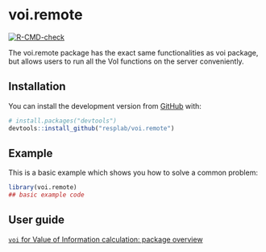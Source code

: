 
<!-- README.md is generated from README.Rmd. Please edit that file -->

# voi.remote

<!-- badges: start -->

[![R-CMD-check](https://github.com/resplab/voi.remote/workflows/R-CMD-check/badge.svg)](https://github.com/resplab/voi.remote/actions)
<!-- badges: end -->

The voi.remote package has the exact same functionalities as voi package, but allows users to run all the VoI functions on the server conveniently.

## Installation

You can install the development version from [GitHub](https://github.com/) with:

``` r
# install.packages("devtools")
devtools::install_github("resplab/voi.remote")
```


## Example

This is a basic example which shows you how to solve a common problem:

``` r
library(voi.remote)
## basic example code
```
## User guide 

[`voi` for Value of Information calculation: package overview](https://resplab.github.io/voi.remote/articles/voi_remote.html)
